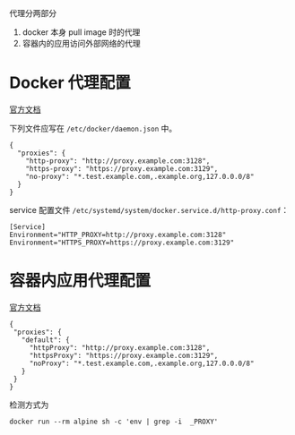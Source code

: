 代理分两部分

1. docker 本身 pull image 时的代理
2. 容器内的应用访问外部网络的代理

# Docker 代理配置

[官方文档](https://docs.docker.com/engine/daemon/proxy/)

下列文件应写在 `/etc/docker/daemon.json` 中。

```
{
  "proxies": {
    "http-proxy": "http://proxy.example.com:3128",
    "https-proxy": "https://proxy.example.com:3129",
    "no-proxy": "*.test.example.com,.example.org,127.0.0.0/8"
  }
}
```

service 配置文件 `/etc/systemd/system/docker.service.d/http-proxy.conf`：

```
[Service]
Environment="HTTP_PROXY=http://proxy.example.com:3128"
Environment="HTTPS_PROXY=https://proxy.example.com:3129"
```

# 容器内应用代理配置

[官方文档](https://docs.docker.com/engine/cli/proxy/)


```
{
 "proxies": {
   "default": {
     "httpProxy": "http://proxy.example.com:3128",
     "httpsProxy": "https://proxy.example.com:3129",
     "noProxy": "*.test.example.com,.example.org,127.0.0.0/8"
   }
 }
}
```

检测方式为

```
docker run --rm alpine sh -c 'env | grep -i  _PROXY'
```
